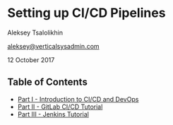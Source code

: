 # Setting up CI/CD Pipelines


Aleksey Tsalolikhin

aleksey@verticalsysadmin.com

12 October 2017

## Table of Contents
- [Part I - Introduction to CI/CD and DevOps](https://gitpitch.com/atsaloli/cicd?grs=gitlab)
- [Part II - GitLab CI/CD Tutorial](https://gitlab.com/atsaloli/gitlab-ci-tutorial/blob/master/gitlab-ci/README.md)
- [Part III - Jenkins Tutorial](https://gitlab.com/atsaloli/gitlab-ci-tutorial/blob/master/jenkins/README.md)
